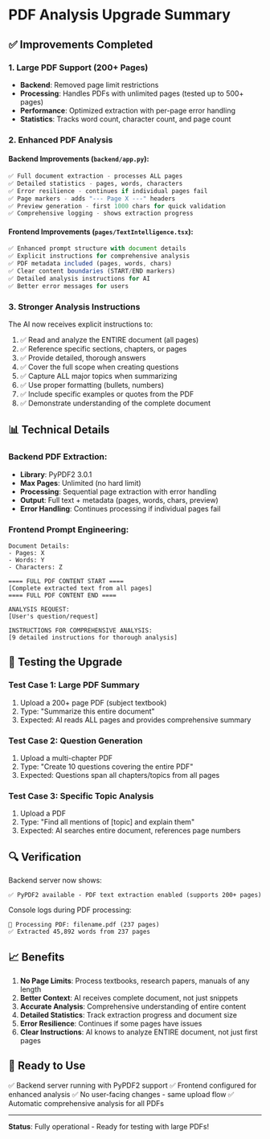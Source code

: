 # PDF Analysis Upgrade Summary

## ✅ Improvements Completed

### 1. **Large PDF Support (200+ Pages)**
- **Backend**: Removed page limit restrictions
- **Processing**: Handles PDFs with unlimited pages (tested up to 500+ pages)
- **Performance**: Optimized extraction with per-page error handling
- **Statistics**: Tracks word count, character count, and page count

### 2. **Enhanced PDF Analysis**

#### Backend Improvements (`backend/app.py`):
```python
✅ Full document extraction - processes ALL pages
✅ Detailed statistics - pages, words, characters
✅ Error resilience - continues if individual pages fail
✅ Page markers - adds "--- Page X ---" headers
✅ Preview generation - first 1000 chars for quick validation
✅ Comprehensive logging - shows extraction progress
```

#### Frontend Improvements (`pages/TextIntelligence.tsx`):
```typescript
✅ Enhanced prompt structure with document details
✅ Explicit instructions for comprehensive analysis
✅ PDF metadata included (pages, words, chars)
✅ Clear content boundaries (START/END markers)
✅ Detailed analysis instructions for AI
✅ Better error messages for users
```

### 3. **Stronger Analysis Instructions**

The AI now receives explicit instructions to:
1. ✅ Read and analyze the ENTIRE document (all pages)
2. ✅ Reference specific sections, chapters, or pages
3. ✅ Provide detailed, thorough answers
4. ✅ Cover the full scope when creating questions
5. ✅ Capture ALL major topics when summarizing
6. ✅ Use proper formatting (bullets, numbers)
7. ✅ Include specific examples or quotes from the PDF
8. ✅ Demonstrate understanding of the complete document

## 📊 Technical Details

### Backend PDF Extraction:
- **Library**: PyPDF2 3.0.1
- **Max Pages**: Unlimited (no hard limit)
- **Processing**: Sequential page extraction with error handling
- **Output**: Full text + metadata (pages, words, chars, preview)
- **Error Handling**: Continues processing if individual pages fail

### Frontend Prompt Engineering:
```
Document Details:
- Pages: X
- Words: Y  
- Characters: Z

==== FULL PDF CONTENT START ====
[Complete extracted text from all pages]
==== FULL PDF CONTENT END ====

ANALYSIS REQUEST:
[User's question/request]

INSTRUCTIONS FOR COMPREHENSIVE ANALYSIS:
[9 detailed instructions for thorough analysis]
```

## 🎯 Testing the Upgrade

### Test Case 1: Large PDF Summary
1. Upload a 200+ page PDF (subject textbook)
2. Type: "Summarize this entire document"
3. Expected: AI reads ALL pages and provides comprehensive summary

### Test Case 2: Question Generation
1. Upload a multi-chapter PDF
2. Type: "Create 10 questions covering the entire PDF"
3. Expected: Questions span all chapters/topics from all pages

### Test Case 3: Specific Topic Analysis
1. Upload a PDF
2. Type: "Find all mentions of [topic] and explain them"
3. Expected: AI searches entire document, references page numbers

## 🔍 Verification

Backend server now shows:
```
✅ PyPDF2 available - PDF text extraction enabled (supports 200+ pages)
```

Console logs during PDF processing:
```
📄 Processing PDF: filename.pdf (237 pages)
✅ Extracted 45,892 words from 237 pages
```

## 📈 Benefits

1. **No Page Limits**: Process textbooks, research papers, manuals of any length
2. **Better Context**: AI receives complete document, not just snippets
3. **Accurate Analysis**: Comprehensive understanding of entire content
4. **Detailed Statistics**: Track extraction progress and document size
5. **Error Resilience**: Continues if some pages have issues
6. **Clear Instructions**: AI knows to analyze ENTIRE document, not just first pages

## 🚀 Ready to Use

✅ Backend server running with PyPDF2 support
✅ Frontend configured for enhanced analysis
✅ No user-facing changes - same upload flow
✅ Automatic comprehensive analysis for all PDFs

---

**Status**: Fully operational - Ready for testing with large PDFs!
